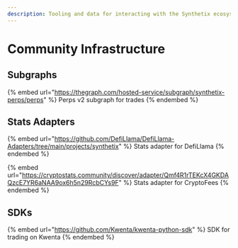 ```yaml
---
description: Tooling and data for interacting with the Synthetix ecosystem
---
```


# Community Infrastructure

## Subgraphs

{% embed url="https://thegraph.com/hosted-service/subgraph/synthetix-perps/perps" %}
Perps v2 subgraph for trades
{% endembed %}

## Stats Adapters

{% embed url="https://github.com/DefiLlama/DefiLlama-Adapters/tree/main/projects/synthetix" %}
Stats adapter for DefiLlama
{% endembed %}

{% embed url="https://cryptostats.community/discover/adapter/Qmf4R1rTEKcX4GKDAQzcE7YR6aNAA9ox6h5n29RcbCYs9F" %}
Stats adapter for CryptoFees
{% endembed %}

## SDKs

{% embed url="https://github.com/Kwenta/kwenta-python-sdk" %}
SDK for trading on Kwenta
{% endembed %}
